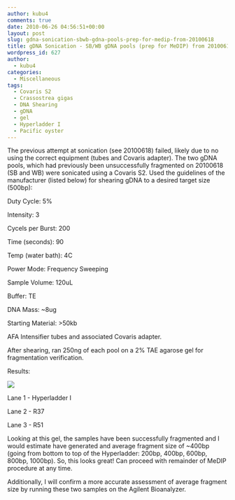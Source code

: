 ```yaml
---
author: kubu4
comments: true
date: 2010-06-26 04:56:51+00:00
layout: post
slug: gdna-sonication-sbwb-gdna-pools-prep-for-medip-from-20100618
title: gDNA Sonication - SB/WB gDNA pools (prep for MeDIP) from 20100618
wordpress_id: 627
author:
  - kubu4
categories:
  - Miscellaneous
tags:
  - Covaris S2
  - Crassostrea gigas
  - DNA Shearing
  - gDNA
  - gel
  - Hyperladder I
  - Pacific oyster
---
```


The previous attempt at sonication (see 20100618) failed, likely due to no using the correct equipment (tubes and Covaris adapter). The two gDNA pools, which had previously been unsuccessfully fragmented on 20100618 (SB and WB) were sonicated using a Covaris S2. Used the guidelines of the manufacturer (listed below) for shearing gDNA to a desired target size (500bp):

Duty Cycle: 5%

Intensity: 3

Cycels per Burst: 200

Time (seconds): 90

Temp (water bath): 4C

Power Mode: Frequency Sweeping

Sample Volume: 120uL

Buffer: TE

DNA Mass: ~8ug

Starting Material: >50kb

AFA Intensifier tubes and associated Covaris adapter.

After shearing, ran 250ng of each pool on a 2% TAE agarose gel for fragmentation verification.

Results:

![](http://eagle.fish.washington.edu/Arabidopsis/20100625.jpg)

Lane 1 - Hyperladder I

Lane 2 - R37

Lane 3 - R51

Looking at this gel, the samples have been successfully fragmented and I would estimate have generated and average fragment size of ~400bp (going from bottom to top of the Hyperladder: 200bp, 400bp, 600bp, 800bp, 1000bp). So, this looks great! Can proceed with remainder of MeDIP procedure at any time.

Additionally, I will confirm a more accurate assessment of average fragment size by running these two samples on the Agilent Bioanalyzer.
